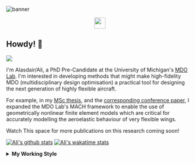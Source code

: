 <!--
# Welcome to Ali's github profile


-->

![banner](https://raw.githubusercontent.com/A-Gray-94/A-Gray-94/main/Images/GitHubProfileBanner.png)
<p align='center'>
<a href="https://www.linkedin.com/in/alasdaircgray/"><img height="30" src="https://github.com/WaylonWalker/WaylonWalker/blob/main/icon/linkedin.png?raw=true"></a>
</p>

## Howdy! 👋

![](https://komarev.com/ghpvc/?username=A-Gray-94&color=blue)

I'm Alasdair/Ali, a PhD Pre-Candidate at the University of Michigan's [MDO Lab](http://mdolab.engin.umich.edu).
I'm interested in developing methods that might make high-fidelity MDO (multidisciplinary design optimisation) a practical tool for designing the next generation of highly flexible aircraft.

For example, in my [MSc thesis](http://resolver.tudelft.nl/uuid:1a6b5001-d213-40d9-bc2c-5e831eda527d), and the [corresponding conference paper](https://www.researchgate.net/publication/348242101_Geometrically_Nonlinear_High-fidelity_Aerostructural_Optimization_for_Highly_Flexible_Wings), I expanded the MDO Lab's MACH framework to enable the use of geometrically nonlinear finite element models which are critical for accurately modelling the aeroelastic behaviour of very flexible wings.

Watch This space for more publications on this research coming soon!

<!--
**A-Gray-94/A-Gray-94** is a ✨ _special_ ✨ repository because its `README.md` (this file) appears on your GitHub profile.

Here are some ideas to get you started:

- 🔭 I’m currently working on ...
- 🌱 I’m currently learning ...
- 👯 I’m looking to collaborate on ...
- 🤔 I’m looking for help with ...
- 💬 Ask me about ...
- 📫 How to reach me: ...
- 😄 Pronouns: ...
- ⚡ Fun fact: ...
-->


[![Ali's github stats](https://github-readme-stats.vercel.app/api?username=A-Gray-94)](https://github.com/anuraghazra/github-readme-stats)
[![Ali's wakatime stats](https://github-readme-stats.vercel.app/api/wakatime?username=ACGray)](https://github.com/anuraghazra/github-readme-stats)


<details>
  <summary>
    <strong>My Working Style</strong>
  </summary>
  
  <!--START_SECTION:waka-->
![Lines of code](https://img.shields.io/badge/From%20Hello%20World%20I%27ve%20Written-4.3%20million%20lines%20of%20code-blue)

**I'm an Early 🐤** 

```text
🌞 Morning    44 commits     ███░░░░░░░░░░░░░░░░░░░░░░   14.1% 
🌆 Daytime    113 commits    █████████░░░░░░░░░░░░░░░░   36.22% 
🌃 Evening    131 commits    ██████████░░░░░░░░░░░░░░░   41.99% 
🌙 Night      24 commits     ██░░░░░░░░░░░░░░░░░░░░░░░   7.69%

```
📅 **I'm Most Productive on Thursday** 

```text
Monday       42 commits     ███░░░░░░░░░░░░░░░░░░░░░░   13.46% 
Tuesday      40 commits     ███░░░░░░░░░░░░░░░░░░░░░░   12.82% 
Wednesday    39 commits     ███░░░░░░░░░░░░░░░░░░░░░░   12.5% 
Thursday     79 commits     ██████░░░░░░░░░░░░░░░░░░░   25.32% 
Friday       79 commits     ██████░░░░░░░░░░░░░░░░░░░   25.32% 
Saturday     13 commits     █░░░░░░░░░░░░░░░░░░░░░░░░   4.17% 
Sunday       20 commits     █░░░░░░░░░░░░░░░░░░░░░░░░   6.41%

```


📊 **This Week I Spent My Time On** 

```text
💬 Programming Languages: 
C                        10 hrs 35 mins      ██████████████░░░░░░░░░░░   55.81% 
Python                   5 hrs 29 mins       ███████░░░░░░░░░░░░░░░░░░   28.95% 
Other                    1 hr 20 mins        █░░░░░░░░░░░░░░░░░░░░░░░░   7.03% 
Makefile                 1 hr 7 mins         █░░░░░░░░░░░░░░░░░░░░░░░░   5.97% 
Git Config               11 mins             ░░░░░░░░░░░░░░░░░░░░░░░░░   1.03%

🔥 Editors: 
VS Code                  18 hrs 33 mins      ████████████████████████░   97.75% 
Sublime Text             25 mins             ░░░░░░░░░░░░░░░░░░░░░░░░░   2.25%

🐱‍💻 Projects: 
tacs_orig                12 hrs 16 mins      ████████████████░░░░░░░░░   64.69% 
umnast_mach              4 hrs 13 mins       █████░░░░░░░░░░░░░░░░░░░░   22.3% 
docker                   1 hr 37 mins        ██░░░░░░░░░░░░░░░░░░░░░░░   8.59% 
FEMOR                    25 mins             ░░░░░░░░░░░░░░░░░░░░░░░░░   2.26% 
ucrm                     17 mins             ░░░░░░░░░░░░░░░░░░░░░░░░░   1.58%

💻 Operating System: 
Linux                    18 hrs 58 mins      █████████████████████████   100.0%

```

**I Mostly Code in Python** 

```text
Python                   8 repos             ███████████░░░░░░░░░░░░░░   47.06% 
TeX                      3 repos             ████░░░░░░░░░░░░░░░░░░░░░   17.65% 
HTML                     2 repos             ███░░░░░░░░░░░░░░░░░░░░░░   11.76% 
C++                      1 repo              █░░░░░░░░░░░░░░░░░░░░░░░░   5.88% 
MATLAB                   1 repo              █░░░░░░░░░░░░░░░░░░░░░░░░   5.88%

```


**Timeline**

![Chart not found](https://raw.githubusercontent.com/A-Gray-94/A-Gray-94/main/charts/bar_graph.png) 


 Last Updated on 11/07/2021
<!--END_SECTION:waka-->
</details>
